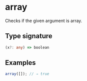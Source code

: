 # array

Checks if the given argument is array.

## Type signature

<!-- prettier-ignore-start -->
```typescript
(x?: any) => boolean
```
<!-- prettier-ignore-end -->

## Examples

<!-- prettier-ignore-start -->
```javascript
array([]); // ⇒ true
```
<!-- prettier-ignore-end -->

